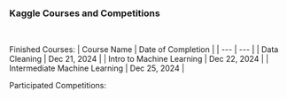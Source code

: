 <h3><b> Kaggle Courses and Competitions </b></h3>
<br>

Finished Courses:
| Course Name | Date of Completion |
| --- | --- |
| Data Cleaning | Dec 21, 2024 |
| Intro to Machine Learning | Dec 22, 2024 |
| Intermediate Machine Learning | Dec 25, 2024 |
<br>

Participated Competitions:
